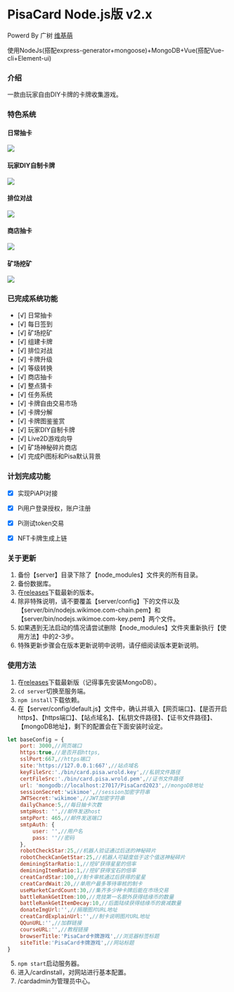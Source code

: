 # PisaCard Node.js版 v2.x

Powerd By 广树 [维基萌](https://www.wikimoe.com/)

使用NodeJs(搭配express-generator+mongoose)+MongoDB+Vue(搭配Vue-cli+Element-ui)

### 介绍

一款由玩家自由DIY卡牌的卡牌收集游戏。

### 特色系统
#### 日常抽卡
![](https://github.com/eeg1412/wikimoeCardByNodeJS/wiki/images/home/2.gif)
#### 玩家DIY自制卡牌
![](https://github.com/eeg1412/wikimoeCardByNodeJS/wiki/images/home/1.gif)
#### 排位对战
![](https://github.com/eeg1412/wikimoeCardByNodeJS/wiki/images/home/3.gif)
#### 商店抽卡
![](https://github.com/eeg1412/wikimoeCardByNodeJS/wiki/images/home/4.gif)
#### 矿场挖矿
![](https://github.com/eeg1412/wikimoeCardByNodeJS/wiki/images/home/5.gif)

### 已完成系统功能

- [√] 日常抽卡
- [√] 每日签到
- [√] 矿场挖矿
- [√] 组建卡牌
- [√] 排位对战
- [√] 卡牌升级
- [√] 等级转换
- [√] 商店抽卡
- [√] 整点猜卡
- [√] 任务系统
- [√] 卡牌自由交易市场
- [√] 卡牌分解
- [√] 卡牌图鉴鉴赏
- [√] 玩家DIY自制卡牌
- [√] Live2D游戏向导
- [√] 矿场神秘碎片商店
- [√] 完成Pi图标和Pisa默认背景

### 计划完成功能
- [x] 实现PiAPI对接
- [x] Pi用户登录授权，账户注册
- [x] Pi测试token交易
- [x] NFT卡牌生成上链


### 关于更新

1. 备份【server】目录下除了【node_modules】文件夹的所有目录。
2. 备份数据库。
3. 在[releases](https://github.com/voodooq/PiSACard2023)下载最新的版本。
4. 除非特殊说明，请不要覆盖【server/config】下的文件以及【server/bin/nodejs.wikimoe.com-chain.pem】和【server/bin/nodejs.wikimoe.com-key.pem】两个文件。
5. 如果遇到无法启动的情况请尝试删除【node_modules】文件夹重新执行【使用方法】中的2-3步。
6. 特殊更新步骤会在版本更新说明中说明，请仔细阅读版本更新说明。

### 使用方法

1. 在[releases](https://github.com/voodooq/PiSACard2023)下载最新版（记得事先安装MongoDB）。
2. `cd server`切换至服务端。
3. `npm install`下载依赖。
4. 在【server/config/default.js】文件中，确认并填入【网页端口】、【是否开启https】、【https端口】、【站点域名】、【私钥文件路径】、【证书文件路径】、【mongoDB地址】，剩下的配置会在下面安装时设定。
```javascript
let baseConfig = {
	port: 3000,//网页端口
	https:true,//是否开启https,
	sslPort:667,//https端口
	site:'https://127.0.0.1:667',//站点域名
	keyFileSrc:'./bin/card.pisa.wrold.key',//私钥文件路径
	certFileSrc:'./bin/card.pisa.wrold.pem',//证书文件路径
	url: 'mongodb://localhost:27017/PisaCard2023',//mongoDB地址
	sessionSecret:'wikimoe',//session加密字符串
	JWTSecret:'wikimoe',//JWT加密字符串
	dailyChance:5,//每日抽卡次数
	smtpHost: '',//邮件发送host
	smtpPort: 465,//邮件发送端口
	smtpAuth: {
		user: '',//用户名
		pass: ''//密码
	},
	robotCheckStar:25,//机器人验证通过后送的神秘碎片
	robotCheckCanGetStar:25,//机器人可疑度低于这个值送神秘碎片
	deminingStarRatio:1,//挖矿获得星星的倍率
	deminingItemRatio:1,//挖矿获得宝石的倍率
	creatCardStar:100,//制卡审核通过后获得的星星
	creatCardWait:20,//单用户最多等待审核的制卡
	useMarketCardCount:30,//集齐多少种卡牌后能在市场交易
	battleRankGetItem:100,//竞技第一名额外获得结缘币的数量
	battleRankGetItemDecay:10,//后面陆续获得结缘币的衰减数量
	donateImgUrl:'',//捐赠图片URL地址
	creatCardExplainUrl:'',//制卡说明图片URL地址
	QQunURL:'',//加群链接
	courseURL:'',//教程链接
	browserTitle:'PisaCard卡牌游戏',//浏览器标签标题
	siteTitle:'PisaCard卡牌游戏',//网站标题
}
```
5. `npm start`启动服务器。
6. 进入/cardinstall，对网站进行基本配置。
7. /cardadmin为管理员中心。

